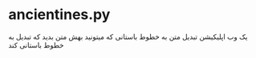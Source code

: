 # ancientines.py
یک  وب اپلیکیشن تبدیل متن به خطوط باستانی که میتونید بهش متن بدید که تبدیل به خطوط باستانی کند
